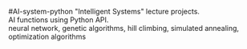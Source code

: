 #AI-system-python
"Intelligent Systems" lecture projects. <br>
AI functions using Python API.  
neural network, genetic algorithms, hill climbing, simulated annealing, optimization algorithms
